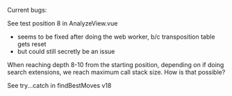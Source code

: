 Current bugs:

See test position 8 in AnalyzeView.vue
- seems to be fixed after doing the web worker, b/c transposition table gets reset
- but could still secretly be an issue

When reaching depth 8-10 from the starting position, depending on if doing search extensions, we reach maximum call stack size.
How is that possible?

See try...catch in findBestMoves v18